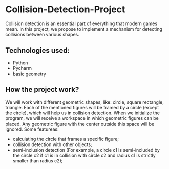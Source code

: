 # Collision-Detection-Project

Collision detection is an essential part of everything that modern games mean. In this project, we propose to implement a mechanism for detecting collisions between various shapes.

Technologies used:
-------------------------
- Python
- Pycharm
- basic geometry

How the project work?
---------------------------
We will work with different geometric shapes, like: circle, square rectangle, triangle. Each of the mentioned figures will be framed by a circle (except the circle), which will help us in collision detection. When we initialize the program, we will receive a workspace in which geometric figures can be placed. Any geometric figure with the center outside this space will be ignored. Some featureas:
- calculating the circle that frames a specific figure;
- collision detection with other objects;
- semi-inclusion detection (For example, a circle c1 is semi-included by the circle c2 if c1 is in collision with circle c2 and radius c1 is strictly smaller than radius c2);


